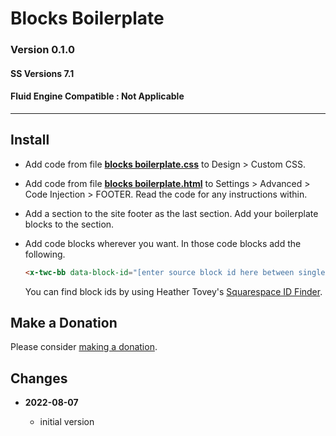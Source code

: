 # Blocks Boilerplate

### Version 0.1.0

#### SS Versions 7.1

#### Fluid Engine Compatible : Not Applicable

---

## Install

* Add code from file **[blocks boilerplate.css][1]** to Design > Custom CSS.

* Add code from file **[blocks boilerplate.html][2]** to Settings > Advanced >
  Code Injection > FOOTER. Read the code for any instructions within.
  
* Add a section to the site footer as the last section. Add your boilerplate
  blocks to the section.
  
* Add code blocks wherever you want. In those code blocks add the following.
  ```html
  <x-twc-bb data-block-id="[enter source block id here between single quotes replacing squarebrackets]">
  ```
  
  You can find block ids by using Heather Tovey's [Squarespace ID Finder][3].

## Make a Donation

Please consider [making a donation][4].

## Changes

<!-- * **2021-05-08**

  * added coverage for store product grid image hover
  * bumped version to v0.1d1
  -->
* **2022-08-07**

  * initial version

[1]: blocks%20boilerplate.css#L1
[2]: blocks%20boilerplate.html#L1
[3]: https://www.heathertovey.com/squarespace-id-finder/
[4]: https://github.com/tomsWebConsulting/twcsl#make-a-donation
